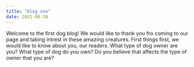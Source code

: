 ```yaml
---
title: "blog one"
date: 2021-06-30
---
```

Welcome to the first dog blog!
We would like to thank you fro coming to our page and taking intrest in these amazing creatures.
First things first, we would like to know about you, our readers.
What type of dog owner are you?
What type of dog do you own?
Do you believe that affects the type of owner that you are?
